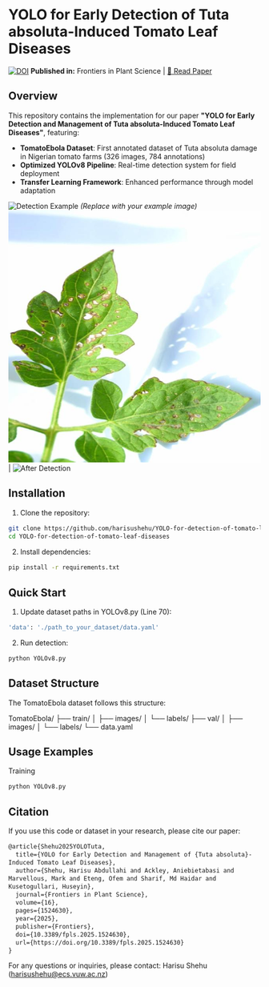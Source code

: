 # YOLO for Early Detection of Tuta absoluta-Induced Tomato Leaf Diseases

[![DOI](https://img.shields.io/badge/DOI-10.3389%2Ffpls.2025.1524630-blue)](https://doi.org/10.3389/fpls.2025.1524630)
**Published in:** Frontiers in Plant Science | [📄 Read Paper](https://www.frontiersin.org/journals/plant-science/articles/10.3389/fpls.2025.1524630/full)

## Overview
This repository contains the implementation for our paper **"YOLO for Early Detection and Management of Tuta absoluta-Induced Tomato Leaf Diseases"**, featuring:

- **TomatoEbola Dataset**: First annotated dataset of Tuta absoluta damage in Nigerian tomato farms (326 images, 784 annotations)
- **Optimized YOLOv8 Pipeline**: Real-time detection system for field deployment
- **Transfer Learning Framework**: Enhanced performance through model adaptation

![Detection Example](demo/detection_example.jpg) *(Replace with your example image)*
![Before Detection](assets/kasaisa_input.jpg) | ![After Detection](assets/kasaisa_output.jpg)

## Installation
1. Clone the repository:
```bash
git clone https://github.com/harisushehu/YOLO-for-detection-of-tomato-leaf-diseases.git
cd YOLO-for-detection-of-tomato-leaf-diseases
```

2. Install dependencies:
```bash
pip install -r requirements.txt
```

## Quick Start
1. Update dataset paths in YOLOv8.py (Line 70):
```bash
'data': './path_to_your_dataset/data.yaml'
```

2. Run detection:
```bash
python YOLOv8.py
```

## Dataset Structure
The TomatoEbola dataset follows this structure:

TomatoEbola/
├── train/
│   ├── images/
│   └── labels/
├── val/
│   ├── images/
│   └── labels/
└── data.yaml

## Usage Examples

Training
```bash
python YOLOv8.py 
```

## Citation

If you use this code or dataset in your research, please cite our paper:

```
@article{Shehu2025YOLOTuta,
  title={YOLO for Early Detection and Management of {Tuta absoluta}-Induced Tomato Leaf Diseases},
  author={Shehu, Harisu Abdullahi and Ackley, Aniebietabasi and Marvellous, Mark and Eteng, Ofem and Sharif, Md Haidar and Kusetogullari, Huseyin},
  journal={Frontiers in Plant Science},
  volume={16},
  pages={1524630},
  year={2025},
  publisher={Frontiers},
  doi={10.3389/fpls.2025.1524630},
  url={https://doi.org/10.3389/fpls.2025.1524630}
}
```

For any questions or inquiries, please contact: Harisu Shehu (harisushehu@ecs.vuw.ac.nz)

